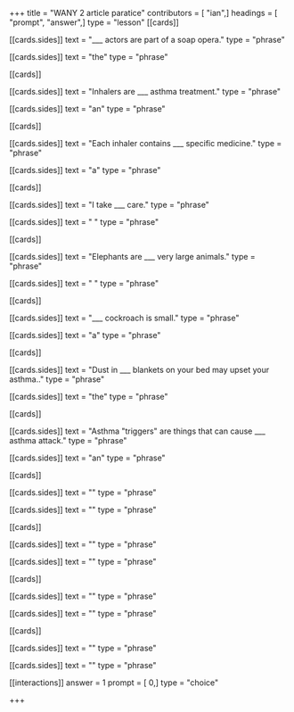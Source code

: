 +++
title = "WANY 2 article paratice"
contributors = [ "ian",]
headings = [ "prompt", "answer",]
type = "lesson"
[[cards]]

[[cards.sides]]
text = "___ actors are part of a soap opera."
type = "phrase"

[[cards.sides]]
text = "the"
type = "phrase"

[[cards]]

[[cards.sides]]
text = "Inhalers are ___ asthma treatment."
type = "phrase"

[[cards.sides]]
text = "an"
type = "phrase"

[[cards]]

[[cards.sides]]
text = "Each inhaler contains ___ specific medicine."
type = "phrase"

[[cards.sides]]
text = "a"
type = "phrase"

[[cards]]

[[cards.sides]]
text = "I take ___ care."
type = "phrase"

[[cards.sides]]
text = " "
type = "phrase"

[[cards]]

[[cards.sides]]
text = "Elephants are ___ very large animals."
type = "phrase"

[[cards.sides]]
text = " "
type = "phrase"

[[cards]]

[[cards.sides]]
text = "___ cockroach is small."
type = "phrase"

[[cards.sides]]
text = "a"
type = "phrase"

[[cards]]

[[cards.sides]]
text = "Dust in ___ blankets on your bed may upset your asthma.."
type = "phrase"

[[cards.sides]]
text = "the"
type = "phrase"

[[cards]]

[[cards.sides]]
text = "Asthma \"triggers\" are things that can cause ___ asthma attack."
type = "phrase"

[[cards.sides]]
text = "an"
type = "phrase"

[[cards]]

[[cards.sides]]
text = ""
type = "phrase"

[[cards.sides]]
text = ""
type = "phrase"

[[cards]]

[[cards.sides]]
text = ""
type = "phrase"

[[cards.sides]]
text = ""
type = "phrase"

[[cards]]

[[cards.sides]]
text = ""
type = "phrase"

[[cards.sides]]
text = ""
type = "phrase"

[[cards]]

[[cards.sides]]
text = ""
type = "phrase"

[[cards.sides]]
text = ""
type = "phrase"

[[interactions]]
answer = 1
prompt = [ 0,]
type = "choice"

+++
